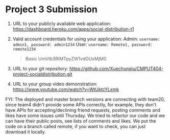 # Project 3 Submission

1. URL to your publicly available web application:
   https://dashboard.heroku.com/apps/social-distribution-t1

2. Valid account credentials for using your application:
   Admin:
   `username: admin1, password: admin1234`
   User:
   `username: Remote1, password: remote1234`

   > Basic UmVtb3RlMTpyZW1vdGUxMjM0

3. URL to your git repository:
   https://github.com/Xuechunqiu/CMPUT404-project-socialdistribution.git

4. URL to your group video demonstration:
   https://www.youtube.com/watch?v=WtUktcYLxmk

FYI: The deployed and master branch versions are connecting with team20, since team4 didn't provide some APIs correctly, for example, they don't have APIs for accepting/declining friend requests, posting comments and likes have some issues until Thursday. We tried to refactor our code and we can have their public posts, see lists of comments and likes. We put the code on a branch called remote, if you want to check, you can just download it locally.
